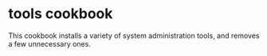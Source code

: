# tools cookbook

This cookbook installs a variety of system administration tools, and removes
a few unnecessary ones.
